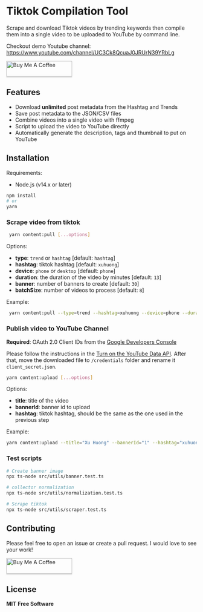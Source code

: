 # Tiktok Compilation Tool

Scrape and download Tiktok videos by trending keywords then compile them into a single video to be uploaded to YouTube by command line.

Checkout demo Youtube channel: https://www.youtube.com/channel/UC3Ck8QcuaJ0JRUrN39YRbLg

<a href="https://www.buymeacoffee.com/canhtc" target="_blank"><img src="https://cdn.buymeacoffee.com/buttons/default-blue.png" alt="Buy Me A Coffee" style="height: 41px !important;width: 174px !important;box-shadow: 0px 3px 2px 0px rgba(190, 190, 190, 0.5) !important;-webkit-box-shadow: 0px 3px 2px 0px rgba(190, 190, 190, 0.5) !important;" ></a>

## Features

- Download **unlimited** post metadata from the Hashtag and Trends
- Save post metadata to the JSON/CSV files
- Combine videos into a single video with ffmpeg
- Script to upload the video to YouTube directly
- Automatically generate the description, tags and thumbnail to put on YouTube

## Installation

Requirements:

- Node.js (v14.x or later)

```bash
npm install
# or
yarn
```

### Scrape video from tiktok

```bash
 yarn content:pull [...options]
```

Options:

- **type**: `trend` or `hashtag` [default: `hashtag`]
- **hashtag**: tiktok hashtag [default: `xuhuong`]
- **device**: `phone` or `desktop` [default: `phone`]
- **duration**: the duration of the video by minutes [default: `13`]
- **banner**: number of banners to create [default: `30`]
- **batchSize**: number of videos to process [default: `8`]

Example:

```bash
 yarn content:pull --type=trend --hashtag=xuhuong --device=phone --duration=13 --banner=30 --batchSize=8
```

### Publish video to YouTube Channel

**Required**: OAuth 2.0 Client IDs from the [Google Developers Console](https://console.developers.google.com/apis/credentials)

Please follow the instructions in the [Turn on the YouTube Data API](https://developers.google.com/youtube/v3/quickstart/nodejs). After that, move the downloaded file to `/credentials` folder and rename it `client_secret.json`.

```bash
yarn content:upload [...options]
```

Options:

- **title**: title of the video
- **bannerId**: banner id to upload
- **hashtag**: tiktok hashtag, should be the same as the one used in the previous step

Example:

```bash
yarn content:upload --title="Xu Huong" --bannerId="1" --hashtag="xuhuong"
```

### Test scripts

```bash
# Create banner image
npx ts-node src/utils/banner.test.ts

# collector normalization
npx ts-node src/utils/normalization.test.ts

# Scrape tiktok
npx ts-node src/utils/scraper.test.ts
```

## Contributing

Please feel free to open an issue or create a pull request. I would love to see your work!

<a href="https://www.buymeacoffee.com/canhtc" target="_blank"><img src="https://cdn.buymeacoffee.com/buttons/default-blue.png" alt="Buy Me A Coffee" style="height: 41px !important;width: 174px !important;box-shadow: 0px 3px 2px 0px rgba(190, 190, 190, 0.5) !important;-webkit-box-shadow: 0px 3px 2px 0px rgba(190, 190, 190, 0.5) !important;" ></a>

## License

**MIT**
**Free Software**
